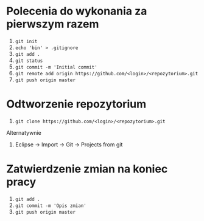 # Polecenia do wykonania za pierwszym razem

1. `git init`
2. `echo 'bin' > .gitignore`
3. `git add .`
4. `git status`
5. `git commit -m 'Initial commit'`
6. `git remote add origin https://github.com/<login>/<repozytorium>.git`
7. `git push origin master`

# Odtworzenie repozytorium

1. `git clone https://github.com/<login>/<repozytorium>.git`

Alternatywnie

1. Eclipse -> Import -> Git -> Projects from git

# Zatwierdzenie zmian na koniec pracy

1. `git add .`
2. `git commit -m 'Opis zmian'`
3. `git push origin master`
